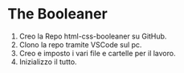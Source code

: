 # The Booleaner
1. Creo la Repo html-css-booleaner su GitHub.
2. Clono la repo tramite VSCode sul pc.
3. Creo e imposto i vari file e cartelle per il lavoro.
4. Inizializzo il tutto.

